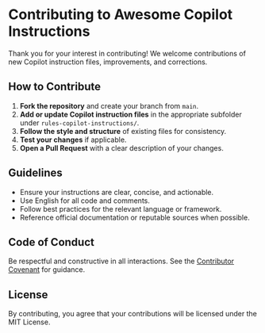 # Contributing to Awesome Copilot Instructions

Thank you for your interest in contributing! We welcome contributions of new Copilot instruction files, improvements, and corrections.

## How to Contribute

1. **Fork the repository** and create your branch from `main`.
2. **Add or update Copilot instruction files** in the appropriate subfolder under `rules-copilot-instructions/`.
3. **Follow the style and structure** of existing files for consistency.
4. **Test your changes** if applicable.
5. **Open a Pull Request** with a clear description of your changes.

## Guidelines

- Ensure your instructions are clear, concise, and actionable.
- Use English for all code and comments.
- Follow best practices for the relevant language or framework.
- Reference official documentation or reputable sources when possible.

## Code of Conduct

Be respectful and constructive in all interactions. See the [Contributor Covenant](https://www.contributor-covenant.org/) for guidance.

## License

By contributing, you agree that your contributions will be licensed under the MIT License.

